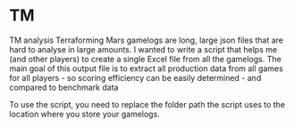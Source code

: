 # TM
TM analysis
Terraforming Mars gamelogs are long, large json files that are hard to analyse in large amounts. 
I wanted to write a script that helps me (and other players) to create a single Excel file from all the gamelogs. 
The main goal of this output file is to extract all production data from all games for all players - so scoring efficiency can be easily determined - and compared to benchmark data

To use the script, you need to replace the folder path the script uses to the location where you store your gamelogs.
